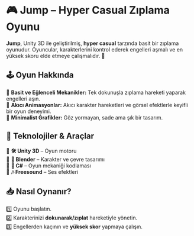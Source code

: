 # 🎮 Jump – Hyper Casual Zıplama Oyunu  

**Jump**, Unity 3D ile geliştirilmiş, **hyper casual** tarzında basit bir zıplama oyunudur. Oyuncular, karakterlerini kontrol ederek engelleri aşmalı ve en yüksek skoru elde etmeye çalışmalıdır. 🚀  

## 🕹️ Oyun Hakkında  

🔹 **Basit ve Eğlenceli Mekanikler:** Tek dokunuşla zıplama hareketi yaparak engelleri aşın.  
🔹 **Akıcı Animasyonlar:** Akıcı karakter hareketleri ve görsel efektlerle keyifli bir oyun deneyimi.  
🔹 **Minimalist Grafikler:** Göz yormayan, sade ama şık bir tasarım.  

## 🚀 Teknolojiler & Araçlar  

🔹 **🛠️ Unity 3D** – Oyun motoru  
🔹 **🎨 Blender** – Karakter ve çevre tasarımı  
🔹 **💾 C#** – Oyun mekaniği kodlaması  
🔹 **🎶 Freesound** – Ses efektleri  

## 📥 Nasıl Oynanır?  

1️⃣ Oyunu başlatın.  
2️⃣ Karakterinizi **dokunarak/zıplat** hareketiyle yönetin.  
3️⃣ Engellerden kaçının ve **yüksek skor** yapmaya çalışın.  


